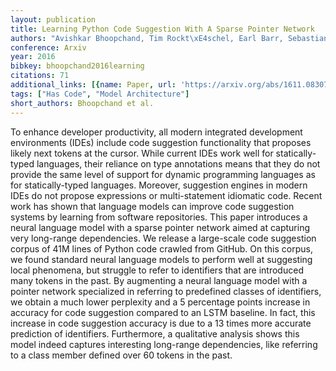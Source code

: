 ```yaml
---
layout: publication
title: Learning Python Code Suggestion With A Sparse Pointer Network
authors: "Avishkar Bhoopchand, Tim Rockt\xE4schel, Earl Barr, Sebastian Riedel"
conference: Arxiv
year: 2016
bibkey: bhoopchand2016learning
citations: 71
additional_links: [{name: Paper, url: 'https://arxiv.org/abs/1611.08307'}]
tags: ["Has Code", "Model Architecture"]
short_authors: Bhoopchand et al.
---
```

To enhance developer productivity, all modern integrated development
environments (IDEs) include code suggestion functionality that proposes likely
next tokens at the cursor. While current IDEs work well for statically-typed
languages, their reliance on type annotations means that they do not provide
the same level of support for dynamic programming languages as for
statically-typed languages. Moreover, suggestion engines in modern IDEs do not
propose expressions or multi-statement idiomatic code. Recent work has shown
that language models can improve code suggestion systems by learning from
software repositories. This paper introduces a neural language model with a
sparse pointer network aimed at capturing very long-range dependencies. We
release a large-scale code suggestion corpus of 41M lines of Python code
crawled from GitHub. On this corpus, we found standard neural language models
to perform well at suggesting local phenomena, but struggle to refer to
identifiers that are introduced many tokens in the past. By augmenting a neural
language model with a pointer network specialized in referring to predefined
classes of identifiers, we obtain a much lower perplexity and a 5 percentage
points increase in accuracy for code suggestion compared to an LSTM baseline.
In fact, this increase in code suggestion accuracy is due to a 13 times more
accurate prediction of identifiers. Furthermore, a qualitative analysis shows
this model indeed captures interesting long-range dependencies, like referring
to a class member defined over 60 tokens in the past.